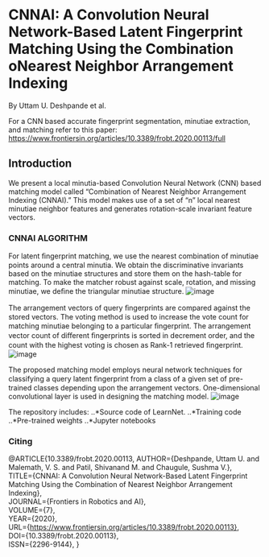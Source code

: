 # CNNAI: A Convolution Neural Network-Based Latent Fingerprint Matching Using the Combination oNearest Neighbor Arrangement Indexing
By Uttam U. Deshpande et al.




For a CNN based accurate fingerprint segmentation, minutiae extraction, and matching refer to this paper: https://www.frontiersin.org/articles/10.3389/frobt.2020.00113/full

## Introduction
We present a local minutia-based Convolution Neural Network (CNN) based matching model called “Combination of Nearest Neighbor Arrangement Indexing (CNNAI).” This model makes use of a set of “n” local nearest minutiae neighbor features and generates rotation-scale invariant feature vectors. 

### CNNAI ALGORITHM
For latent ﬁngerprint matching, we use the nearest combination of minutiae points around a central minutia. We obtain the discriminative invariants based on the minutiae structures and store them on the hash-table for matching. To make the matcher robust against scale, rotation, and missing minutiae, we deﬁne the triangular minutiae structure. 
![image](https://user-images.githubusercontent.com/107185323/196980826-1c24fa65-dfe8-47af-a7ed-d2ec2c80f1db.png)

The arrangement vectors of query ﬁngerprints are compared against the stored vectors. The voting method is used to increase the vote count for matching minutiae belonging to a particular ﬁngerprint. The arrangement vector count of diﬀerent ﬁngerprints is sorted in decrement order, and the count with the highest voting is chosen as Rank-1 retrieved ﬁngerprint.
![image](https://user-images.githubusercontent.com/107185323/196980939-beae49a3-d72a-4843-86e1-d183170b963a.png)

The proposed matching model employs neural network techniques for classifying a query latent ﬁngerprint from a class of a given set of pre-trained classes depending upon the arrangement vectors. One-dimensional convolutional layer is used in designing the matching model. 
![image](https://user-images.githubusercontent.com/107185323/196982908-aabe5cc1-49d2-48f2-99a5-ab822209889d.png)

The repository includes:
..*Source code of LearnNet.
..*Training code 
..*Pre-trained weights 
..*Jupyter notebooks

### Citing
@ARTICLE{10.3389/frobt.2020.00113,
AUTHOR={Deshpande, Uttam U. and Malemath, V. S. and Patil, Shivanand M. and Chaugule, Sushma V.},    
TITLE={CNNAI: A Convolution Neural Network-Based Latent Fingerprint Matching Using the Combination of Nearest Neighbor Arrangement Indexing},      
JOURNAL={Frontiers in Robotics and AI},      
VOLUME={7},           
YEAR={2020},        
URL={https://www.frontiersin.org/articles/10.3389/frobt.2020.00113},      	
DOI={10.3389/frobt.2020.00113},      	
ISSN={2296-9144}, 
}



